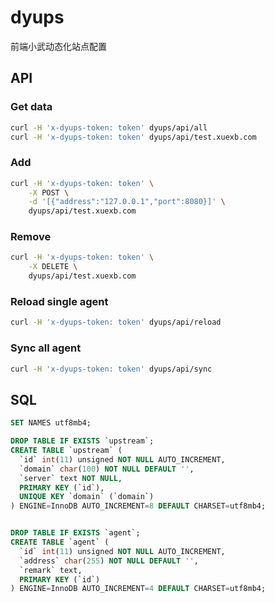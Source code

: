 # dyups

前端小武动态化站点配置

## API

### Get data

```bash
curl -H 'x-dyups-token: token' dyups/api/all
curl -H 'x-dyups-token: token' dyups/api/test.xuexb.com
```

### Add

```bash
curl -H 'x-dyups-token: token' \
    -X POST \
    -d '[{"address":"127.0.0.1","port":8080}]' \
    dyups/api/test.xuexb.com
```

### Remove

```bash
curl -H 'x-dyups-token: token' \
    -X DELETE \
    dyups/api/test.xuexb.com
```

### Reload single agent

```bash
curl -H 'x-dyups-token: token' dyups/api/reload
```

### Sync all agent

```bash
curl -H 'x-dyups-token: token' dyups/api/sync
```

## SQL

```sql
SET NAMES utf8mb4;

DROP TABLE IF EXISTS `upstream`;
CREATE TABLE `upstream` (
  `id` int(11) unsigned NOT NULL AUTO_INCREMENT,
  `domain` char(100) NOT NULL DEFAULT '',
  `server` text NOT NULL,
  PRIMARY KEY (`id`),
  UNIQUE KEY `domain` (`domain`)
) ENGINE=InnoDB AUTO_INCREMENT=8 DEFAULT CHARSET=utf8mb4;


DROP TABLE IF EXISTS `agent`;
CREATE TABLE `agent` (
  `id` int(11) unsigned NOT NULL AUTO_INCREMENT,
  `address` char(255) NOT NULL DEFAULT '',
  `remark` text,
  PRIMARY KEY (`id`)
) ENGINE=InnoDB AUTO_INCREMENT=4 DEFAULT CHARSET=utf8mb4;
```
